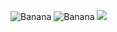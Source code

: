 ![Banana](http://cdn.osxdaily.com/wp-content/uploads/2013/07/dancing-banana.gif)
![Banana](https://sonar.winstonsec.com/api/project_badges/measure?project=retomada_web&metric=alert_status)
<img src="https://sonar.winstonsec.com/api/project_badges/measure?project=retomada_web&metric=alert_status"></img>